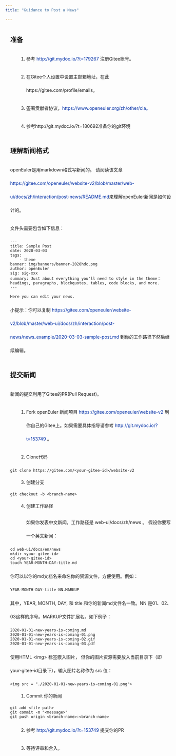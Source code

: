 ```yaml
---
title: "Guidance to Post a News"

---
```

<ClientOnly>
  <news-postNews />
</ClientOnly>

<div id="post-news-content">

## 准备

1. 参考 http://git.mydoc.io/?t=179267 注册Gitee账号。

2. 在Gitee个人设置中设置主邮箱地址，在此https://gitee.com/profile/emails。

3. 签署贡献者协议，https://www.openeuler.org/zh/other/cla。

4. 参考http://git.mydoc.io/?t=180692准备你的git环境

## 理解新闻格式

openEuler是用markdown格式写新闻的。
请阅读该文章 <https://gitee.com/openeuler/website-v2/blob/master/web-ui/docs/zh/interaction/post-news/README.md>来理解openEuler新闻是如何设计的。

文件头需要包含如下信息：
```
---
title: Sample Post
date: 2020-03-03
tags: 
    - theme
banner: img/banners/banner-2020hdc.png
author: openEuler
sig: sig-xxx
summary: Just about everything you'll need to style in the theme：headings, paragraphs, blockquotes, tables, code blocks, and more.
---

Here you can edit your news. 
```

小提示：你可以复制  https://gitee.com/openeuler/website-v2/blob/master/web-ui/docs/zh/interaction/post-news/news_example/2020-03-03-sample-post.md 到你的工作路径下然后继续编辑。

## 提交新闻

新闻的提交利用了Gitee的PR(Pull Request)。

1. Fork openEuler 新闻项目  <https://gitee.com/openeuler/website-v2> 到你自己的Gitee上。如果需要具体指导请参考 <http://git.mydoc.io/?t=153749> 。

2. Clone代码

```
git clone https://gitee.com/<your-gitee-id>/website-v2
```

3. 创建分支

```
git checkout -b <branch-name>
```

4. 创建工作路径

如果你发表中文新闻，工作路径是 web-ui/docs/zh/news 。
假设你要写一个英文新闻：

```
cd web-ui/docs/en/news
mkdir <your-gitee-id>
cd <your-gitee-id>
touch YEAR-MONTH-DAY-title.md
```

你可以以你的md文档名来命名你的资源文件，方便使用。例如： 
```
YEAR-MONTH-DAY-title-NN.MARKUP
```
其中，YEAR, MONTH, DAY, 和 title 和你的新闻md文件名一致。NN 是01、02、03这样的序号。MARKUP文件扩展名。如下例子：
```
2020-01-01-new-years-is-coming.md
2020-01-01-new-years-is-coming-01.png
2020-01-01-new-years-is-coming-02.gif
2020-01-01-new-years-is-coming-03.pdf
```
使用HTML \<img\> 标签嵌入图片， 但你的图片资源需要放入当前目录下（即your-gitee-id目录下），输入图片名称作为 src 值：
```
<img src = "./2020-01-01-new-years-is-coming-01.png">
```

1. Commit 你的新闻

```
git add <file-path>
git commit -m "<message>"
git push origin <branch-name>:<branch-name>
```

2. 参考 <http://git.mydoc.io/?t=153749> 提交你的PR

3. 等待评审和合入。 


</div>

<style lang="less">
#post-news-content{
  width: 1120px;
  margin: 0 auto;
  margin-bottom: 200px;
  p{
    line-height: 42px;
    a{
      color: #002FA7;
      text-decoration: none;
    }
    img{
      width: 100%;
    }
  }
  h1,h2,h3,h4,h5{
    font-size:20px;
    font-weight: bold;
    margin: 40px 0 25px 0;
    a{
      display: none;
    }
  }
  ol{
    list-style-type: decimal;
    padding-left: 50px;
    li{
      line-height: 32px;
      ol{
        padding-left: 20px;
      }
    }
  }
  ol+p{
    padding-left: 50px;
  }
  div[class*="language-"]{
    background:rgba(225,230,238,0.3);
    border:1px solid rgba(151,151,151,1);
    border-radius: 0;
    margin:20px auto;
    code[class*="language-"], pre[class*="language-"]{
      color:rgba(0,0,0,0.5);
    }
  }
  ul{
    padding-left: 50px;
    li{
      line-height: 32px;
      a{
        color: #002FA7;
        text-decoration: none;
      }
    }
  }
  ul+div[class*="language-"],ol+div[class*="language-"]{
    margin-left: 50px;
  }
}
@media screen and (max-width: 1000px) {
    #post-news-content {
        width: 100%;
        margin: 0 auto;
        padding: 0 15px;
        margin-bottom: 80px;
    }
}
</style>